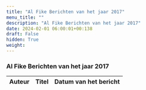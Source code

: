 ```yaml
---
title: "Al Fike Berichten van het jaar 2017"
menu_title: ""
description: "Al Fike Berichten van het jaar 2017"
date: 2024-02-01 06:00:01+00:138
draft: False
hidden: True
weight:
---
```

### Al Fike Berichten van het jaar 2017

**Auteur** | **Titel** | **Datum van het bericht**
---|---|---
